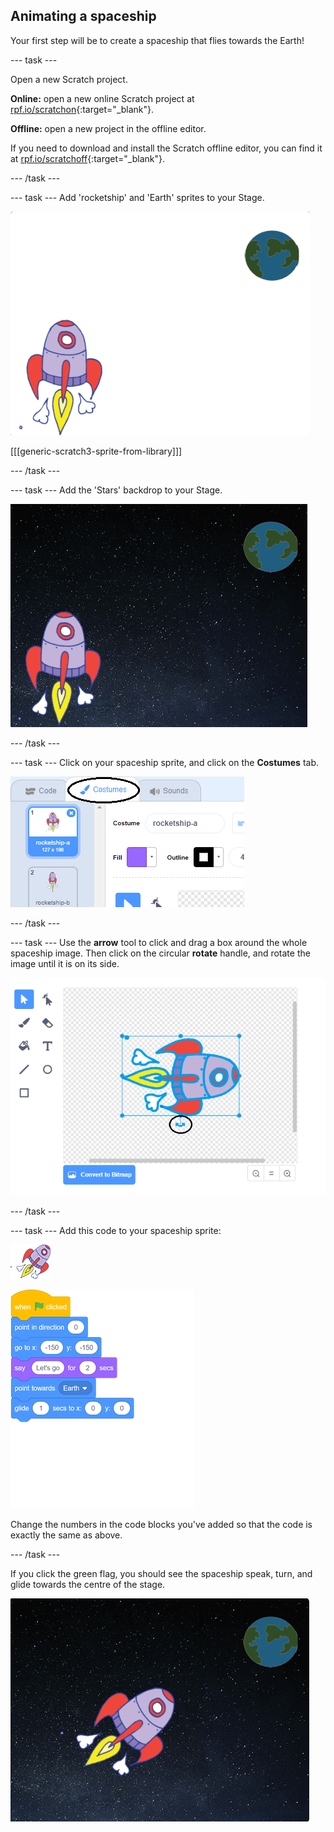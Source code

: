 ## Animating a spaceship

Your first step will be to create a spaceship that flies towards the Earth!

--- task ---

Open a new Scratch project.

**Online:** open a new online Scratch project at [rpf.io/scratchon](http://rpf.io/scratchon){:target="_blank"}.

**Offline:** open a new project in the offline editor.

If you need to download and install the Scratch offline editor, you can find it at [rpf.io/scratchoff](http://rpf.io/scratchoff){:target="_blank"}.

--- /task ---

--- task ---
Add 'rocketship' and 'Earth' sprites to your Stage.

![Spaceship and Earth sprites](images/space-sprites.png)

[[[generic-scratch3-sprite-from-library]]]

--- /task ---

--- task ---
Add the 'Stars' backdrop to your Stage.

![A space backdrop](images/space-backdrop.png)

--- /task ---

--- task ---
Click on your spaceship sprite, and click on the **Costumes** tab.

![Sprite costume](images/space-costume.png)

--- /task ---

--- task ---
Use the **arrow** tool to click and drag a box around the whole spaceship image. Then click on the circular **rotate** handle, and rotate the image until it is on its side.

![Rotating a costume](images/space-rotate.png)

--- /task ---

--- task ---
Add this code to your spaceship sprite:

![Spaceship sprite](images/sprite-spaceship.png)

![blocks_1545292606_6265159](images/blocks_1545292606_6265159.png)

Change the numbers in the code blocks you've added so that the code is exactly the same as above.

--- /task ---

If you click the green flag, you should see the spaceship speak, turn, and glide towards the centre of the stage.

![Testing a spaceship animation](images/space-animate-stage.png)
